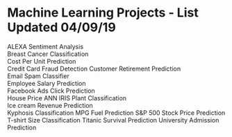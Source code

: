 # Machine Learning Projects - List Updated 04/09/19
  ALEXA Sentiment Analysis	
	Breast Cancer Classification	
	Cost Per Unit Prediction	
	Credit Card Fraud Detection	
	Customer Retirement Prediction	
	Email Spam Classifier	
	Employee Salary Prediction	
	Facebook Ads Click Prediction	
	House Price ANN	
	IRIS Plant Classification	
	Ice cream Revenue Prediction	
	Kyphosis Classification	
	MPG Fuel Prediction	
	S&P 500 Stock Price Prediction	
	T-shirt Size Classification	
	Titanic Survival Prediction	
	University Admission Prediction
